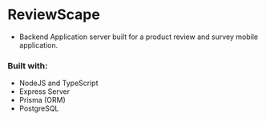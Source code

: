 # ReviewScape
- Backend Application server built for a product review and survey mobile application.

### Built with: 
- NodeJS and TypeScript
- Express Server
- Prisma (ORM)
- PostgreSQL

